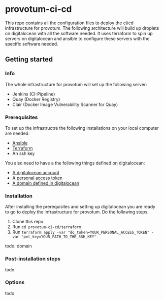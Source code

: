 # provotum-ci-cd

This repo contains all the configuration files to deploy the ci/cd infrastructure for provotum. The following architecture will build up droplets on digitalocean with all the software needed. It uses terraform to spin up servers on digitalocean and ansible to configure these servers with the specific software needed.

## Getting started
### Info
The whole infrastructure for provotum will set up the following server:
- Jenkins (CI-Pipeline)
- Quay (Docker Registry)
- Clair (Docker Image Vulnerability Scanner for Quay)


### Prerequisites

To set up the infrastructre the following installations on your local computer are needed:
- [Ansible](https://docs.ansible.com/ansible/latest/installation_guide/intro_installation.html)
- [Terraform](https://learn.hashicorp.com/tutorials/terraform/install-cli)
- An ssh key

You also need to have a the following things defined on digitalocean:
- [A digitalocean account](https://www.digitalocean.com/)
- [A personal access token](https://www.digitalocean.com/docs/apis-clis/api/create-personal-access-token/)
- [A domain defined in digitalocean](https://www.digitalocean.com/docs/networking/dns/how-to/add-domains/)

### Installation

After installing the prerequisites and setting up digitalocean you are ready to go to deploy the infrastructure for provotum. Do the following steps:

1) Clone this repo
2) Run `cd provotum-ci-cd/terraform`
3) Run `terraform apply -var "do_token=YOUR_PERSONAL_ACCESS_TOKEN" -var "pvt_key=YOUR_PATH_TO_THE_SSH_KEY"`

todo: domain
### Post-installation steps
todo
### Options
todo
